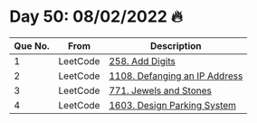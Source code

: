# Day 50: 08/02/2022 🔥

| Que No. | From | Description |
| --- | --- | --- |
| 1 | LeetCode | [258. Add Digits](https://leetcode.com/problems/add-digits/) |
| 2 | LeetCode | [1108. Defanging an IP Address](https://leetcode.com/problems/defanging-an-ip-address/) |
| 3 | LeetCode | [771. Jewels and Stones](https://leetcode.com/problems/jewels-and-stones/) |
| 4 | LeetCode | [1603. Design Parking System](https://leetcode.com/problems/design-parking-system/) |
